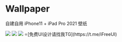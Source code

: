 # Wallpaper

自建自用 iPhone11 + iPad Pro 2021 壁纸

<img src="https://raw.githubusercontent.com/RainyMoment/Wallpaper/1-Lock iPhone11.png"/>
<img src="https://raw.githubusercontent.com/RainyMoment/Wallpaper/1-Main iPhone11.png"/>
<img src="https://raw.githubusercontent.com/RainyMoment/Wallpaper/1-Lock iPadPro2021.png"/>
⭐️[免费UI设计请找我TG](https://t.me/iFreeUI)
